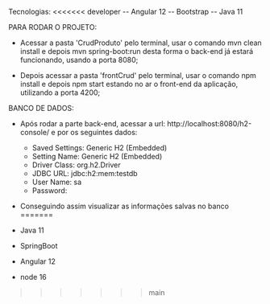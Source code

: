 Tecnologias:
<<<<<<< developer
-- Angular 12
-- Bootstrap
-- Java 11

PARA RODAR O PROJETO:
- Acessar a pasta 'CrudProduto' pelo terminal, usar o comando mvn clean install e depois mvn spring-boot:run
desta forma o back-end já estará funcionando, usando a porta 8080;

- Depois acessar a pasta 'frontCrud' pelo terminal, usar o comando npm install e depois npm start estando no ar o front-end da aplicação, utilizando a porta 4200;

BANCO DE DADOS:
- Após rodar a parte back-end, acessar a url: http://localhost:8080/h2-console/ e por os seguintes dados:

   - Saved Settings: Generic H2 (Embedded)
   - Setting Name: Generic H2 (Embedded)
   - Driver Class: org.h2.Driver
   - JDBC URL: jdbc:h2:mem:testdb
   - User Name: sa
   - Password:

- Conseguindo assim visualizar as informações salvas no banco
=======
- Java 11
- SpringBoot
- Angular 12
- node 16
>>>>>>> main
